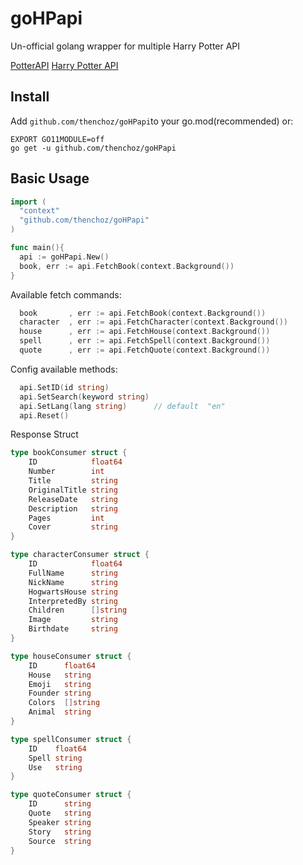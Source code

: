 # goHPapi

Un-official golang wrapper for multiple Harry Potter API

[PotterAPI](https://github.com/fedeperin/potterapi)
[Harry Potter API](https://github.com/joeltgray/HarryPotterAPI/tree/main?tab=readme-ov-file)

## Install
Add ```github.com/thenchoz/goHPapi```to your go.mod(recommended) or:
```
EXPORT GO11MODULE=off
go get -u github.com/thenchoz/goHPapi
```

## Basic Usage
```go
import (
  "context"
  "github.com/thenchoz/goHPapi"
)

func main(){
  api := goHPapi.New()
  book, err := api.FetchBook(context.Background())
}
```
Available fetch commands:
```go
  book       , err := api.FetchBook(context.Background())
  character  , err := api.FetchCharacter(context.Background())
  house      , err := api.FetchHouse(context.Background())
  spell      , err := api.FetchSpell(context.Background())
  quote      , err := api.FetchQuote(context.Background())
```
Config available methods:
```go
  api.SetID(id string)
  api.SetSearch(keyword string)
  api.SetLang(lang string)      // default  "en"
  api.Reset()
```
Response Struct
```go
type bookConsumer struct {
	ID            float64
	Number        int    
	Title         string 
	OriginalTitle string 
	ReleaseDate   string 
	Description   string 
	Pages         int    
	Cover         string 
}

type characterConsumer struct {
	ID            float64 
	FullName      string  
	NickName      string  
	HogwartsHouse string  
	InterpretedBy string  
	Children      []string
	Image         string  
	Birthdate     string  
}

type houseConsumer struct {
	ID      float64 
	House   string  
	Emoji   string  
	Founder string  
	Colors  []string
	Animal  string  
}

type spellConsumer struct {
	ID    float64
	Spell string 
	Use   string 
}

type quoteConsumer struct {
	ID      string
	Quote   string
	Speaker string
	Story   string
	Source  string
}
